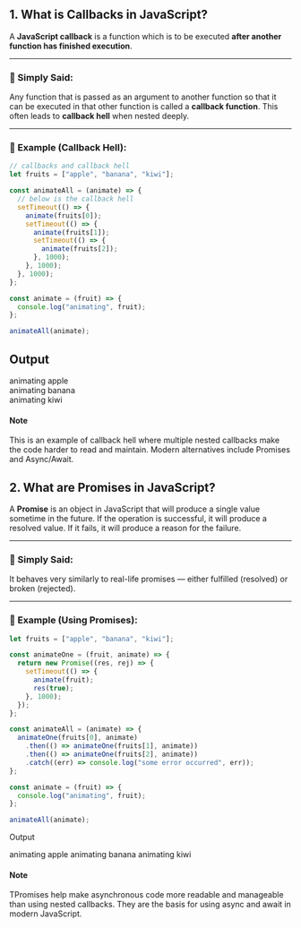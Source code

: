 ## 1. What is Callbacks in JavaScript?


A **JavaScript callback** is a function which is to be executed **after another function has finished execution**.

---

### 🔹 Simply Said:
Any function that is passed as an argument to another function so that it can be executed in that other function is called a **callback function**. This often leads to **callback hell** when nested deeply.

---

### 🔸 Example (Callback Hell):

```js
// callbacks and callback hell
let fruits = ["apple", "banana", "kiwi"];

const animateAll = (animate) => {
  // below is the callback hell
  setTimeout(() => {
    animate(fruits[0]);
    setTimeout(() => {
      animate(fruits[1]);
      setTimeout(() => {
        animate(fruits[2]);
      }, 1000);
    }, 1000);
  }, 1000);
};

const animate = (fruit) => {
  console.log("animating", fruit);
};

animateAll(animate);
```

**Output**
---
animating apple  
animating banana  
animating kiwi
#### Note
This is an example of callback hell where multiple nested callbacks make the code harder to read and maintain. Modern alternatives include Promises and Async/Await.

## 2. What are Promises in JavaScript?

A **Promise** is an object in JavaScript that will produce a single value sometime in the future. If the operation is successful, it will produce a resolved value. If it fails, it will produce a reason for the failure.

---

### 🔹 Simply Said:
It behaves very similarly to real-life promises — either fulfilled (resolved) or broken (rejected).

---

### 🔸 Example (Using Promises):

```js
let fruits = ["apple", "banana", "kiwi"];

const animateOne = (fruit, animate) => {
  return new Promise((res, rej) => {
    setTimeout(() => {
      animate(fruit);
      res(true);
    }, 1000);
  });
};

const animateAll = (animate) => {
  animateOne(fruits[0], animate)
    .then(() => animateOne(fruits[1], animate))
    .then(() => animateOne(fruits[2], animate))
    .catch((err) => console.log("some error occurred", err));
};

const animate = (fruit) => {
  console.log("animating", fruit);
};

animateAll(animate);
```
Output

animating apple
animating banana
animating kiwi



#### Note
TPromises help make asynchronous code more readable and manageable than using nested callbacks. They are the basis for using async and await in modern JavaScript.